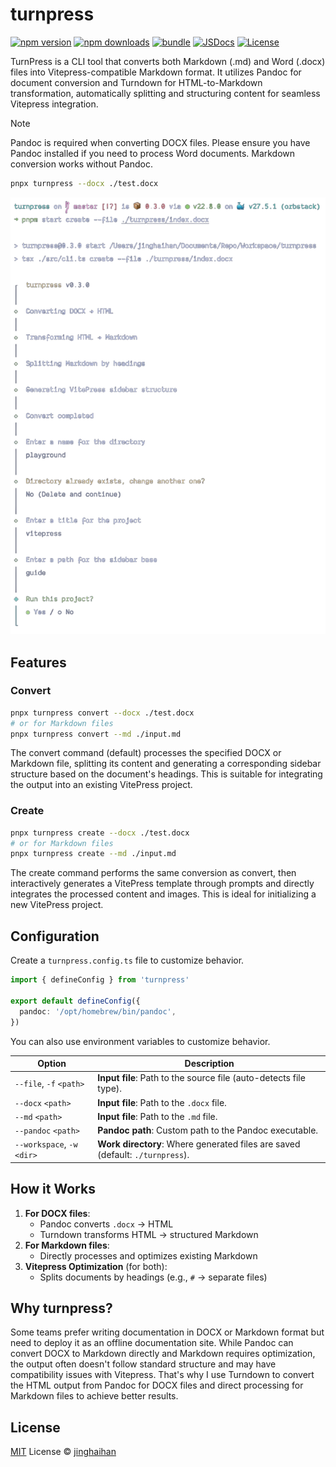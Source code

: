 # turnpress

[![npm version][npm-version-src]][npm-version-href]
[![npm downloads][npm-downloads-src]][npm-downloads-href]
[![bundle][bundle-src]][bundle-href]
[![JSDocs][jsdocs-src]][jsdocs-href]
[![License][license-src]][license-href]

TurnPress is a CLI tool that converts both Markdown (.md) and Word (.docx) files into Vitepress-compatible Markdown format. It utilizes Pandoc for document conversion and Turndown for HTML-to-Markdown transformation, automatically splitting and structuring content for seamless Vitepress integration.

> [!NOTE]
> Pandoc is required when converting DOCX files. Please ensure you have Pandoc installed if you need to process Word documents. Markdown conversion works without Pandoc.

```sh
pnpx turnpress --docx ./test.docx
```

![Image](/assets/screenshot.png)

## Features

### Convert

```sh
pnpx turnpress convert --docx ./test.docx
# or for Markdown files
pnpx turnpress convert --md ./input.md
```

The convert command (default) processes the specified DOCX or Markdown file, splitting its content and generating a corresponding sidebar structure based on the document's headings. This is suitable for integrating the output into an existing VitePress project.

### Create

```sh
pnpx turnpress create --docx ./test.docx
# or for Markdown files
pnpx turnpress create --md ./input.md
```

The create command performs the same conversion as convert, then interactively generates a VitePress template through prompts and directly integrates the processed content and images. This is ideal for initializing a new VitePress project.

## Configuration

Create a `turnpress.config.ts` file to customize behavior.

```ts
import { defineConfig } from 'turnpress'

export default defineConfig({
  pandoc: '/opt/homebrew/bin/pandoc',
})
```

You can also use environment variables to customize behavior.

| Option                     | Description                                                                 |
| -------------------------- | --------------------------------------------------------------------------- |
| `--file`, `-f` `<path>`    | **Input file**: Path to the source file (auto-detects file type).           |
| `--docx` `<path>`          | **Input file**: Path to the `.docx` file.                                   |
| `--md` `<path>`            | **Input file**: Path to the `.md` file.                                     |
| `--pandoc` `<path>`        | **Pandoc path**: Custom path to the Pandoc executable.                      |
| `--workspace`, `-w` `<dir>`| **Work directory**: Where generated files are saved (default: `./turnpress`). |

## How it Works

1. **For DOCX files**:
   - Pandoc converts `.docx` → HTML
   - Turndown transforms HTML → structured Markdown
2. **For Markdown files**:
   - Directly processes and optimizes existing Markdown
3. **Vitepress Optimization** (for both):
   - Splits documents by headings (e.g., `#` → separate files)

## Why turnpress?

Some teams prefer writing documentation in DOCX or Markdown format but need to deploy it as an offline documentation site. While Pandoc can convert DOCX to Markdown directly and Markdown requires optimization, the output often doesn't follow standard structure and may have compatibility issues with Vitepress. That's why I use Turndown to convert the HTML output from Pandoc for DOCX files and direct processing for Markdown files to achieve better results.

## License

[MIT](./LICENSE) License © [jinghaihan](https://github.com/jinghaihan)

<!-- Badges -->

[npm-version-src]: https://img.shields.io/npm/v/turnpress?style=flat&colorA=080f12&colorB=1fa669
[npm-version-href]: https://npmjs.com/package/turnpress
[npm-downloads-src]: https://img.shields.io/npm/dm/turnpress?style=flat&colorA=080f12&colorB=1fa669
[npm-downloads-href]: https://npmjs.com/package/turnpress
[bundle-src]: https://img.shields.io/bundlephobia/minzip/turnpress?style=flat&colorA=080f12&colorB=1fa669&label=minzip
[bundle-href]: https://bundlephobia.com/result?p=turnpress
[license-src]: https://img.shields.io/badge/license-MIT-blue.svg?style=flat&colorA=080f12&colorB=1fa669
[license-href]: https://github.com/jinghaihan/turnpress/LICENSE
[jsdocs-src]: https://img.shields.io/badge/jsdocs-reference-080f12?style=flat&colorA=080f12&colorB=1fa669
[jsdocs-href]: https://www.jsdocs.io/package/turnpress
